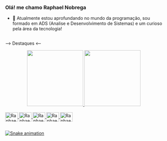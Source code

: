 ### Olá! me chamo Raphael Nobrega

- 🌱 Atualmente estou aprofundando no mundo da programação, sou formado
em ADS (Analise e Desenvolvimento de Sistemas) e um curioso pela área da tecnologia!
##
--> Destaques <--

<div align="center">
  <a href="https://github.com/darksidees">
  <img height="180em" src="https://github-readme-stats.vercel.app/api?username=darksidees&show_icons=true&theme=tokyonight&include_all_commits=true&count_private=true"/>
  <img height="180em" src="https://github-readme-stats.vercel.app/api/top-langs/?username=darksidees&layout=compact&langs_count=7&theme=tokyonight"/>
</div>
<div style="display: inline_block"><br>
  <img align="center" alt="Raphael-HTML" height="30" width="40"src="https://cdn.jsdelivr.net/gh/devicons/devicon/icons/html5/html5-original.svg" />
  <img align="center" alt="Raphael-CSS" height="30" width="40" src="https://cdn.jsdelivr.net/gh/devicons/devicon/icons/css3/css3-original.svg" />                 
  <img align="center" alt="Raphael-Js" height="30" width="40" src="https://cdn.jsdelivr.net/gh/devicons/devicon/icons/javascript/javascript-original.svg" />
  <img align="center" alt="Raphael-Figma" height="30" width="40" src="https://cdn.jsdelivr.net/gh/devicons/devicon/icons/figma/figma-original.svg" />  
  <img align="center" alt="Raphael-VScode" height="30" width="40" src="https://cdn.jsdelivr.net/gh/devicons/devicon/icons/vscode/vscode-original.svg" />      
  </div>
  
  ##
  
  ![Snake animation](https://github.com/darksidees/darksidees/blob/output/github-contribution-grid-snake.svg)
